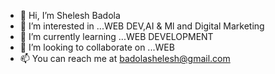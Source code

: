 - 👋 Hi, I’m Shelesh Badola
- 👀 I’m interested in ...WEB DEV,AI & Ml and Digital Marketing
- 🌱 I’m currently learning ...WEB DEVELOPMENT
- 💞️ I’m looking to collaborate on ...WEB
- 📫 You can reach me at badolashelesh@gmail.com

<!---
sheleshcode/sheleshcode is a ✨ special ✨ repository because its `README.md` (this file) appears on your GitHub profile.
You can click the Preview link to take a look at your changes.
--->
